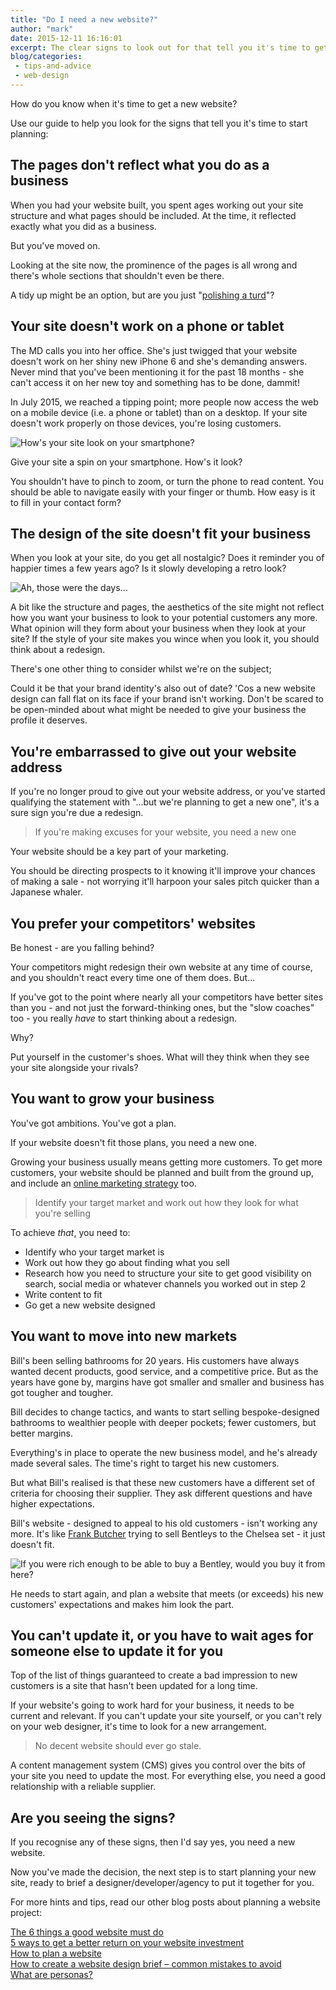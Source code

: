 ```yaml
---
title: "Do I need a new website?"
author: "mark"
date: 2015-12-11 16:16:01
excerpt: The clear signs to look out for that tell you it's time to get a new website.
blog/categories: 
 - tips-and-advice
 - web-design
---
```


How do you know when it's time to get a new website?

Use our guide to help you look for the signs that tell you it's time to start planning:

## The pages don't reflect what you do as a business

When you had your website built, you spent ages working out your site structure and what pages should be included. At the time, it reflected exactly what you did as a business.

But you've moved on.

Looking at the site now, the prominence of the pages is all wrong and there's whole sections that shouldn't even be there.

A tidy up might be an option, but are you just "[polishing a turd](https://en.wiktionary.org/wiki/you_can%27t_polish_a_turd)"?

## Your site doesn't work on a phone or tablet

The MD calls you into her office. She's just twigged that your website doesn't work on her shiny new iPhone 6 and she's demanding answers. Never mind that you've been mentioning it for the past 18 months - she can't access it on her new toy and something has to be done, dammit!

In July 2015, we reached a tipping point; more people now access the web on a mobile device (i.e. a phone or tablet) than on a desktop. If your site doesn't work properly on those devices, you're losing customers.

![](images/blog/responsive.jpg "How's your site look on your smartphone?")

Give your site a spin on your smartphone. How's it look?

You shouldn't have to pinch to zoom, or turn the phone to read content. You should be able to navigate easily with your finger or thumb. How easy is it to fill in your contact form?

## The design of the site doesn't fit your business

When you look at your site, do you get all nostalgic? Does it reminder you of happier times a few years ago? Is it slowly developing a retro look?

![](images/blog/retro-wallpaper.jpg "Ah, those were the days...")

A bit like the structure and pages, the aesthetics of the site might not reflect how you want your business to look to your potential customers any more. What opinion will they form about your business when they look at your site? If the style of your site makes you wince when you look it, you should think about a redesign.

There's one other thing to consider whilst we're on the subject;

Could it be that your brand identity's also out of date? 'Cos a new website design can fall flat on its face if your brand isn't working. Don't be scared to be open-minded about what might be needed to give your business the profile it deserves.

## You're embarrassed to give out your website address

If you're no longer proud to give out your website address, or you've started qualifying the statement with "...but we're planning to get a new one", it's a sure sign you're due a redesign.

> If you're making excuses for your website, you need a new one

Your website should be a key part of your marketing.

You should be directing prospects to it knowing it'll improve your chances of making a sale - not worrying it'll harpoon your sales pitch quicker than a Japanese whaler.

## You prefer your competitors' websites

Be honest - are you falling behind?

Your competitors might redesign their own website at any time of course, and you shouldn't react every time one of them does. But...

If you've got to the point where nearly all your competitors have better sites than you - and not just the forward-thinking ones, but the "slow coaches" too - you really *have* to start thinking about a redesign.

Why?

Put yourself in the customer's shoes. What will they think when they see your site alongside your rivals?

## You want to grow your business

You've got ambitions. You've got a plan.

If your website doesn't fit those plans, you need a new one.

Growing your business usually means getting more customers. To get more customers, your website should be planned and built from the ground up, and include an [online marketing strategy](http://www.tomango.co.uk/creates/online-marketing/) too.

> Identify your target market and work out how they look for what you're selling

To achieve *that*, you need to:

- Identify who your target market is
- Work out how they go about finding what you sell
- Research how you need to structure your site to get good visibility on search, social media or whatever channels you worked out in step 2
- Write content to fit
- Go get a new website designed

## You want to move into new markets

Bill's been selling bathrooms for 20 years. His customers have always wanted decent products, good service, and a competitive price. But as the years have gone by, margins have got smaller and smaller and business has got tougher and tougher.

Bill decides to change tactics, and wants to start selling bespoke-designed bathrooms to wealthier people with deeper pockets; fewer customers, but better margins.

Everything's in place to operate the new business model, and he's already made several sales. The time's right to target his new customers.

But what Bill's realised is that these new customers have a different set of criteria for choosing their supplier. They ask different questions and have higher expectations.

Bill's website - designed to appeal to his old customers - isn't working any more. It's like [Frank Butcher](https://en.wikipedia.org/wiki/Frank_Butcher) trying to sell Bentleys to the Chelsea set - it just doesn't fit.

![](images/blog/frank-butcher.jpg "If you were rich enough to be able to buy a Bentley, would you buy it from here?")

He needs to start again, and plan a website that meets (or exceeds) his new customers' expectations and makes him look the part.

## You can't update it, or you have to wait ages for someone else to update it for you

Top of the list of things guaranteed to create a bad impression to new customers is a site that hasn't been updated for a long time.

If your website's going to work hard for your business, it needs to be current and relevant. If you can't update your site yourself, or you can't rely on your web designer, it's time to look for a new arrangement.

> No decent website should ever go stale.

A content management system (CMS) gives you control over the bits of your site you need to update the most. For everything else, you need a good relationship with a reliable supplier.

## Are you seeing the signs?

If you recognise any of these signs, then I'd say yes, you need a new website.

Now you've made the decision, the next step is to start planning your new site, ready to brief a designer/developer/agency to put it together for you.

For more hints and tips, read our other blog posts about planning a website project:

[The 6 things a good website must do](/blog/the-6-things-a-good-website-must-do/)  
[5 ways to get a better return on your website investment](/blog/5-ways-get-better-return-your-website-investment/)  
[How to plan a website](/blog/planning-a-website-the-8-most-important-questions/)  
[How to create a website design brief – common mistakes to avoid](/blog/how-to-create-website-design-brief-mistakes-to-avoid/)  
[What are personas?](/blog/what-are-personas/)


